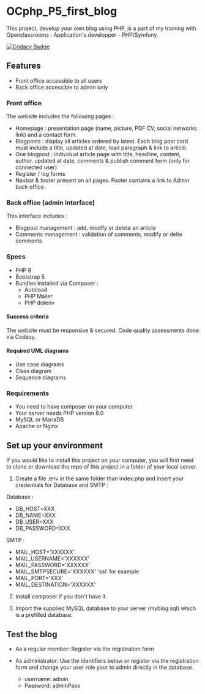 # OCphp_P5_first_blog
This project, develop your own blog using PHP, is a part of my training with Openclassrooms : Application's developper - PHP/Symfony.

[![Codacy Badge](https://app.codacy.com/project/badge/Grade/662423bd0ea24532afc358559ca4263e)](https://app.codacy.com/gh/MarionDoubeck/OCphp_P5_first_blog/dashboard?utm_source=gh&utm_medium=referral&utm_content=&utm_campaign=Badge_grade)

## Features

*	Front office accessible to all users
*	Back office accessible to admin only

### Front office
The website includes the following pages :

* Homepage : presentation page (name, picture, PDF CV, social networks link) and a contact form.
* Blogposts : display all articles ordered by latest. Each blog post card must include a title, updated at date, lead paragraph & link to article.
* One blogpost : individual article page with title, headline, content, author, updated at date, comments & publish comment form (only for connected user)
*	Register / log forms
* Navbar & footer present on all pages. Footer contains a link to Admin back office.

### Back office (admin interface)
This interface includes :

* Blogpost management : add, modify or delete an article
* Comments management : validation of comments, modify or delte comments


### Specs
*	PHP 8
*	Bootstrap 5
*	Bundles installed via Composer :
    * Autoload
    * PHP Mailer
    * PHP dotenv

#### Success criteria
The website must be responsive & secured. Code quality assessments done via Codacy.

#### Required UML diagrams
*	Use case diagrams
*	Class diagram
*	Sequence diagrams

### Requirements

*	You need to have composer on your computer
*	Your server needs PHP version 8.0
*	MySQL or MariaDB
*	Apache or Nginx


## Set up your environment
If you would like to install this project on your computer, you will first need to clone or download the repo of this project in a folder of your local server.

1. Create a file .env in the same folder than index.php and insert your credentials for Database and SMTP :

Database :
* DB_HOST=XXX
* DB_NAME=XXX
* DB_USER=XXX
* DB_PASSWORD=XXX

SMTP :
* MAIL_HOST='XXXXXX'
* MAIL_USERNAME='XXXXXX'
* MAIL_PASSWORD='XXXXXX'
* MAIL_SMTPSECURE='XXXXXX' 'ssl' for example
* MAIL_PORT='XXX'
* MAIL_DESTINATION='XXXXXX'

2. Install composer if you don't have it

3. Import the supplied MySQL database to your server (myblog.sql) which is a prefilled database.

## Test the blog

* As a regular member:
Register via the registration form

* As administrator:
Use the identifiers below or register via the registration form and change your user role your to admin directly in the database.

    * username: admin
    * Password: adminPass


